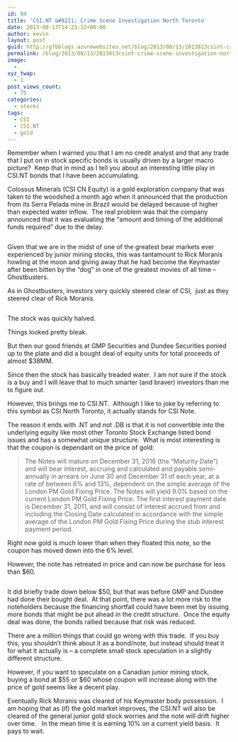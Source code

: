 ```yaml
---
id: 94
title: 'CSI.NT &#8211; Crime Scene Investigation North Toronto'
date: 2013-08-13T14:23:12+00:00
author: kevin
layout: post
guid: http://gfbblogs.azurewebsites.net/blog/2013/08/13/2013813csint-crime-scene-investigation-north-toronto/
permalink: /blog/2013/08/13/2013813csint-crime-scene-investigation-north-toronto/
image:
  - 
xyz_twap:
  - 1
post_views_count:
  - 75
categories:
  - stocks
tags:
  - CSI
  - CSI.NT
  - gold
---
```

Remember when I warned you that I am no credit analyst and that any trade that I put on in stock specific bonds is usually driven by a larger macro picture?  Keep that in mind as I tell you about an interesting little play in CSI.NT bonds that I have been accumulating.

Colossus Minerals (CSI CN Equity) is a gold exploration company that was taken to the woodshed a month ago when it announced that the production from its Serra Pelada mine in Brazil would be delayed because of higher than expected water inflow.  The real problem was that the company announced that it was evaluating the &#8220;amount and timing of the additional funds required&#8221; due to the delay.

<img class="aligncenter" alt="" src="http://static.squarespace.com/static/500f3df9e4b006cb9ec150a3/50c60ecbe4b026203261b4d3/520a4496e4b004c7f374cbe2/1376404631498/rick_moranis_ghostbusters_young_18ca8jc-18ca8ng.jpg" />

Given that we are in the midst of one of the greatest bear markets ever experienced by junior mining stocks, this was tantamount to Rick Moranis howling at the moon and giving away that he had become the Keymaster after been bitten by the &#8220;dog&#8221; in one of the greatest movies of all time &#8211; Ghostbusters.

As in Ghostbusters, investors very quickly steered clear of CSI,  just as they steered clear of Rick Moranis.

<img class="aligncenter" alt="" src="http://themacrotourist.com/blogs/CSI%20Aug%2013%2013.gif" />

The stock was quickly halved.

Things looked pretty bleak.

But then our good friends at GMP Securities and Dundee Securities ponied up to the plate and did a bought deal of equity units for total proceeds of almost $38MM.

Since then the stock has basically treaded water.  I am not sure if the stock is a buy and I will leave that to much smarter (and braver) investors than me to figure out

However, this brings me to CSI.NT.  Although I like to joke by referring to this symbol as CSI North Toronto, it actually stands for CSI Note.

The reason it ends with .NT and not .DB is that it is not convertible into the underlying equity like most other Toronto Stock Exchange listed bond issues and has a somewhat unique structure.  What is most interesting is that the coupon is dependant on the price of gold:

> The Notes will mature on December 31, 2016 (the “Maturity Date”) and will bear interest, accruing and calculated and payable semi-annually in arrears on June 30 and December 31 of each year, at a rate of between 6% and 13%, dependent on the simple average of the London PM Gold Fixing Price. The Notes will yield 9.0% based on the current London PM Gold Fixing Price. The first interest payment date is December 31, 2011, and will consist of interest accrued from and including the Closing Date calculated in accordance with the simple average of the London PM Gold Fixing Price during the stub interest payment period.

Right now gold is much lower than when they floated this note, so the coupon has moved down into the 6% level.

However, the note has retreated in price and can now be purchase for less than $60.

<img class="aligncenter" alt="" src="http://themacrotourist.com/blogs/CSINT%20Aug%2013%2013.gif" />

It did briefly trade down below $50, but that was before GMP and Dundee had done their bought deal.  At that point, there was a lot more risk to the noteholders because the financing shortfall could have been met by issuing more bonds that might be put ahead in the credit structure.  Once the equity deal was done, the bonds rallied because that risk was reduced.

There are a million things that could go wrong with this trade.  If you buy this, you shouldn&#8217;t think about it as a bond/note, but instead should treat it for what it actually is &#8211; a complete small stock speculation in a slightly different structure.

However, if you want to speculate on a Canadian junior mining stock, buying a bond at $55 or $60 whose coupon will increase along with the price of gold seems like a decent play.

Eventually Rick Moranis was cleared of his Keymaster body possession.  I am hoping that as (if) the gold market improves, the CSI.NT will also be cleared of the general junior gold stock worries and the note will drift higher over time.   In the mean time it is earning 10% on a current yield basis.  It pays to wait.

&nbsp;

&nbsp;

&nbsp;

&nbsp;